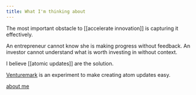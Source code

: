 ```yaml
---
title: What I'm thinking about
---
```


The most important obstacle to [[accelerate innovation]] is capturing it effectively.

An entrepreneur cannot know she is making progress without feedback. An investor cannot understand what is worth investing in without context.

I believe [[atomic updates]] are the solution.

[Venturemark](https://venturemark.co/) is an experiment to make creating atom updates easy.

[about me](https://marcusellison.com/)
